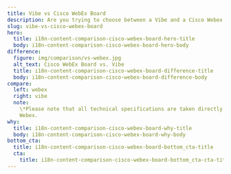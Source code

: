 ```yaml
---
title: Vibe vs Cisco WebEx Board
description: Are you trying to choose between a Vibe and a Cisco Webex board? Check out our comparison guide.
slug: vibe-vs-cisco-webex-board
hero:
  title: i18n-content-comparison-cisco-webex-board-hero-title
  body: i18n-content-comparison-cisco-webex-board-hero-body
difference:
  figure: img/comparison/vs-webex.jpg
  alt_text: Cisco WebEx Board vs. Vibe
  title: i18n-content-comparison-cisco-webex-board-difference-title
  body: i18n-content-comparison-cisco-webex-board-difference-body
compare:
  left: webex
  right: vibe
  note:
    \*Please note that all technical specifications are taken directly from Cisco
    Webex.
why:
  title: i18n-content-comparison-cisco-webex-board-why-title
  body: i18n-content-comparison-cisco-webex-board-why-body
bottom_cta:
  title: i18n-content-comparison-cisco-webex-board-bottom_cta-title
  cta:
    title: i18n-content-comparison-cisco-webex-board-bottom_cta-cta-title
---
```

